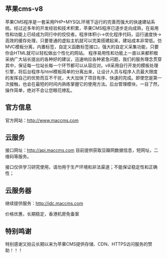 ## 苹果cms-v8

 苹果CMS程序是一套采用PHP+MYSQL环境下运行的完善而强大的快速建站系统。经过近多年的开发经验和技术积累，苹果CMS程序已逐步走向成熟，在易用性和功能上已经成为同行中的佼佼者。程序体积小->优化程序代码，运行速度快->高效的缓存处理，只要普通的虚拟主机就可以完美搭建起来，建站成本非常低。仿MVC模板分离，内置标签，自定义函数标签接口，强大的自定义采集功能，只要你会HTML就可以轻松做出个性化的网站。 程序易用性和功能上一直以来都积极采纳广大站长提出的各种好的建议，迅速响应各种紧急问题，我们的服务理念贯穿其中，保证每一位站长每一个环节都可以从容应对。v8采用自行开发的模板处理引擎，将后台程序与html模板简单的分离出来，让设计人员与程序人员最大限度的发挥自己的优势而互不干扰，大大加快了项目有序、快速的完成。即使您是第一次接触，也会在最短的时间内熟练掌握它的使用方法。后台管理模块，一目了然，操作简单，绝对不会让您眼花缭乱。


## 官方信息

官方网站：http://www.maccms.com  

## 云服务

接口网址：http://api.maccms.com  目前提供获取豆瓣网数据信息，短网址，二维码等服务。

接口仅供学习研究使用，请勿用于生产环境和非法渠道；不能保证稳定性和正确性；


## 云服务器

继续提供服务：http://idc.maccms.com

价格优惠，长期稳定，香港机房免备案

## 特别鸣谢
特别感谢又拍云长期以来为苹果CMS提供存储、CDN、HTTPS访问服务的赞助！！！
